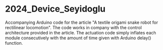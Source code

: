 # 2024_Device_Seyidoglu
Accompanying Arduino code for the article "A textile origami snake robot for rectilinear locomotion".
The code works in company with the control architecture provided in the article.
The actuation code simply inflates each module consecutively with the amount of time given with Arduino delay() function.
